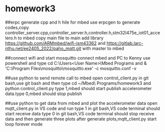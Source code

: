 # homework3

##erpc generate cpp and h hile for mbed
use erpcgen to generate codes,copy controller_server.cpp,controller_server.h,controller.h,stm32l475e_iot01_accelero.h to mbed 
copy main file to main 
add library https://github.com/ARMmbed/wifi-ism43362 and https://gitlab.larc-nthu.net/ee2405_2022/paho_mqtt.git with master to mbed

##connect wifi and start mosquitto
connect mbed and PC to Kenny 
use powershell and type cd C:\Users\<User Name>\Mbed Programs and & 'C:\Program Files\mosquitto\mosquitto.exe' -c mosquitto.conf -v 

##use python to send remote call to mbed
open control_client.py in git bash,use git bash and then type cd ~/Mbed\ Programs/homework3 and python control_client.py <your port> 
type 1,mbed should start publish accelerometer data.type 0,mbed should stop publish 
  
##use python to get data from mbed and plot the accelerometer data
open mqtt_client.py in VS code and run 
type 1 in git bash,VS code terminal should start receive data 
type 0 in git bash,VS code terminal should stop receive data and then generate three plots 
after generate plots,mqtt_client.py start loop forever mode
  

